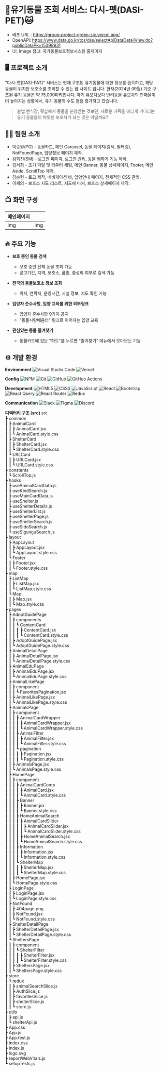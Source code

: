# 🐶유기동물 조회 서비스: 다시-펫(DASI-PET)🐱
- 배포 URL : https://group-project-green-six.vercel.app/
- OpenAPI: https://www.data.go.kr/tcs/dss/selectApiDataDetailView.do?publicDataPk=15098931
- UI, Image 참고: 국가동물보호정보시스템 홈페이지

## 🖥️ 프로젝트 소개
"다시-펫(DASI-PAT)" 서비스는 현재 구조된 유기동물에 대한 정보를 습득하고, 해당 동물이 위치한 보호소를 조회할 수 있는 웹 사이트 입니다.
현재(2024년 09월) 기준 구조된 유기 동물은 약 75,000마리입니다. 아기 유모차보다 반려동물 유모차의 판매율이 더 높아지는 상황에서, 유기 동물의 수도 점점 증가하고 있습니다.

> 불법 번식장, 펫샵에서 동물을 분양받는 것보단,
> 새로운 가족을 애타게 기다리는 유기 동물들의 따뜻한 보호자가 되는 것은 어떨까요?

## 👨‍💻 팀원 소개
- 박승원(PO) - 동물카드, 메인 Carousel, 동물 페이지(검색, 필터링), NotFoundPage, 입양정보 페이지 제작.
- 김희진(SM) - 로그인 페이지, 로그인 관리, 동물 찜하기 기능 제작.
- 김서희 - 초기 파일 및 라우터 세팅, 메인 Banner, 동물 상세페이지, Footer, 메인 Aside, ScrollTop 제작.
- 김승현 - 로고 제작, 네비게이션 바, 입양안내 페이지, 전체적인 CSS 관리.
- 이제의 - 보호소 지도 리스트, 지도에 마커, 보호소 상세페이지 제작.

## 📺 화면 구성
|메인페이지|  |
|--|--|
| img |img  |


## 🔥 주요 기능

- **보호 중인 동물 검색**
	- 보호 중인 전체 동물 조회 가능
	- 공고기간, 지역, 보호소, 품종, 중성화 여부로 검색 가능
	
- **전국의 동물보호소 정보 조회**
	- 위치, 연락처, 운영시간, 시설 정보, 지도 확인 가능
	
- **입양자 준수사항, 입양 교육를 위한 외부링크**
	- 입양자 준수사항 9가지 공지
	- "동물사랑배움터" 링크로 이어지는 입양 교육
	
- **관심있는 동물 즐겨찾기**
	- 동물카드에 있는 "하트"를 누르면 "즐겨찾기" 메뉴에서 모아보는 기능

## ⚙️ 개발 환경
**Environment**
![Visual Studio Code](https://img.shields.io/badge/Visual%20Studio%20Code-0078d7.svg?style=for-the-badge&logo=visual-studio-code&logoColor=white) ![Vercel](https://img.shields.io/badge/vercel-%23000000.svg?style=for-the-badge&logo=vercel&logoColor=white) 

**Config**
![NPM](https://img.shields.io/badge/NPM-%23CB3837.svg?style=for-the-badge&logo=npm&logoColor=white) ![Git](https://img.shields.io/badge/git-%23F05033.svg?style=for-the-badge&logo=git&logoColor=white) ![GitHub](https://img.shields.io/badge/github-%23121011.svg?style=for-the-badge&logo=github&logoColor=white) ![GitHub Actions](https://img.shields.io/badge/github%20actions-%232671E5.svg?style=for-the-badge&logo=githubactions&logoColor=white)

**Development**
![HTML5](https://img.shields.io/badge/html5-%23E34F26.svg?style=for-the-badge&logo=html5&logoColor=white) ![CSS3](https://img.shields.io/badge/css3-%231572B6.svg?style=for-the-badge&logo=css3&logoColor=white) ![JavaScript](https://img.shields.io/badge/javascript-%23323330.svg?style=for-the-badge&logo=javascript&logoColor=%23F7DF1E) ![React](https://img.shields.io/badge/react-%2320232a.svg?style=for-the-badge&logo=react&logoColor=%2361DAFB) ![Bootstrap](https://img.shields.io/badge/bootstrap-%238511FA.svg?style=for-the-badge&logo=bootstrap&logoColor=white)
![React Query](https://img.shields.io/badge/-React%20Query-FF4154?style=for-the-badge&logo=react%20query&logoColor=white) ![React Router](https://img.shields.io/badge/React_Router-CA4245?style=for-the-badge&logo=react-router&logoColor=white) ![Redux](https://img.shields.io/badge/redux-%23593d88.svg?style=for-the-badge&logo=redux&logoColor=white)

**Communication**
![Slack](https://img.shields.io/badge/Slack-4A154B?style=for-the-badge&logo=slack&logoColor=white) ![Figma](https://img.shields.io/badge/figma-%23F24E1E.svg?style=for-the-badge&logo=figma&logoColor=white) ![Discord](https://img.shields.io/badge/Discord-%235865F2.svg?style=for-the-badge&logo=discord&logoColor=white)

**디렉터리 구조 (src)**
src  
 ┣ common  
 ┃ ┣ AnimalCard  
 ┃ ┃ ┣ AnimalCard.jsx  
 ┃ ┃ ┗ AnimalCard.style.css  
 ┃ ┣ ShelterCard  
 ┃ ┃ ┣ ShelterCard.jsx  
 ┃ ┃ ┗ ShelterCard.style.css  
 ┃ ┗ URLCard  
 ┃ ┃ ┣ URLCard.jsx  
 ┃ ┃ ┗ URLCard.style.css  
 ┣ constants  
 ┃ ┗ ScrollTop.js  
 ┣ hooks  
 ┃ ┣ useAnimalCardData.js  
 ┃ ┣ useKindSearch.js  
 ┃ ┣ useMainCardData.js  
 ┃ ┣ useShelter.js  
 ┃ ┣ useShelterDetails.js  
 ┃ ┣ useShelterList.js  
 ┃ ┣ useShelterPage.js  
 ┃ ┣ useShelterSearch.js  
 ┃ ┣ useSidoSearch.js  
 ┃ ┗ useSigunguSearch.js  
 ┣ layout  
 ┃ ┣ AppLayout  
 ┃ ┃ ┣ AppLayout.jsx  
 ┃ ┃ ┗ AppLayout.style.css  
 ┃ ┗ Footer  
 ┃ ┃ ┣ Footer.jsx  
 ┃ ┃ ┗ Footer.style.css  
 ┣ map  
 ┃ ┣ ListMap  
 ┃ ┃ ┣ ListMap.jsx  
 ┃ ┃ ┗ ListMap.style.css  
 ┃ ┗ Map  
 ┃ ┃ ┣ Map.jsx  
 ┃ ┃ ┗ Map.style.css  
 ┣ pages  
 ┃ ┣ AdoptGuidePage  
 ┃ ┃ ┣ components  
 ┃ ┃ ┃ ┗ ContentCard  
 ┃ ┃ ┃ ┃ ┣ ContentCard.jsx  
 ┃ ┃ ┃ ┃ ┗ ContentCard.style.css  
 ┃ ┃ ┣ AdoptGuidePage.jsx  
 ┃ ┃ ┗ AdoptGuidePage.style.css  
 ┃ ┣ AnimalDetailPage  
 ┃ ┃ ┣ AnimalDetailPage.jsx  
 ┃ ┃ ┗ AnimalDetailPage.style.css  
 ┃ ┣ AnimalEduPage  
 ┃ ┃ ┣ AnimalEduPage.jsx  
 ┃ ┃ ┗ AnimalEduPage.style.css  
 ┃ ┣ AnimalLikePage  
 ┃ ┃ ┣ component  
 ┃ ┃ ┃ ┗ FavoritesPagination.jsx  
 ┃ ┃ ┣ AnimalLikePage.jsx  
 ┃ ┃ ┗ AnimalLikePage.style.css  
 ┃ ┣ AnimalsPage  
 ┃ ┃ ┣ component  
 ┃ ┃ ┃ ┣ AnimalCardWrapper  
 ┃ ┃ ┃ ┃ ┣ AnimalCardWrapper.jsx  
 ┃ ┃ ┃ ┃ ┗ AnimalCardWrapper.style.css  
 ┃ ┃ ┃ ┣ AnimalFilter  
 ┃ ┃ ┃ ┃ ┣ AnimalFilter.jsx  
 ┃ ┃ ┃ ┃ ┗ AnimalFilter.style.css  
 ┃ ┃ ┃ ┗ pagination  
 ┃ ┃ ┃ ┃ ┣ Pagination.jsx  
 ┃ ┃ ┃ ┃ ┗ Pagination.style.css  
 ┃ ┃ ┣ AnimalsPage.jsx  
 ┃ ┃ ┗ AnimalsPage.style.css  
 ┃ ┣ HomePage  
 ┃ ┃ ┣ component  
 ┃ ┃ ┃ ┣ AnimalCardComp  
 ┃ ┃ ┃ ┃ ┣ AnimalCard.jsx  
 ┃ ┃ ┃ ┃ ┗ AnimalCard.style.css  
 ┃ ┃ ┃ ┣ Banner  
 ┃ ┃ ┃ ┃ ┣ Banner.jsx  
 ┃ ┃ ┃ ┃ ┗ Banner.style.css  
 ┃ ┃ ┃ ┣ HomeAnimalSearch  
 ┃ ┃ ┃ ┃ ┣ AnimalCardSlider  
 ┃ ┃ ┃ ┃ ┃ ┣ AnimalCardSlider.jsx  
 ┃ ┃ ┃ ┃ ┃ ┗ AnimalCardSlider.style.css  
 ┃ ┃ ┃ ┃ ┣ HomeAnimalSearch.jsx  
 ┃ ┃ ┃ ┃ ┗ HomeAnimalSearch.style.css  
 ┃ ┃ ┃ ┣ Information  
 ┃ ┃ ┃ ┃ ┣ Information.jsx  
 ┃ ┃ ┃ ┃ ┗ Information.style.css  
 ┃ ┃ ┃ ┗ ShelterMap  
 ┃ ┃ ┃ ┃ ┣ ShelterMap.jsx  
 ┃ ┃ ┃ ┃ ┗ ShelterMap.style.css  
 ┃ ┃ ┣ HomePage.jsx  
 ┃ ┃ ┗ HomePage.style.css  
 ┃ ┣ LoginPage  
 ┃ ┃ ┣ LoginPage.jsx  
 ┃ ┃ ┗ LoginPage.style.css  
 ┃ ┣ NotFound  
 ┃ ┃ ┣ 404page.png  
 ┃ ┃ ┣ NotFound.jsx  
 ┃ ┃ ┗ NotFound.style.css  
 ┃ ┣ ShelterDetailPage  
 ┃ ┃ ┣ ShelterDetailPage.jsx  
 ┃ ┃ ┗ ShelterDetailPage.style.css  
 ┃ ┗ SheltersPage  
 ┃ ┃ ┣ component  
 ┃ ┃ ┃ ┗ ShelterFilter  
 ┃ ┃ ┃ ┃ ┣ ShelterFilter.jsx  
 ┃ ┃ ┃ ┃ ┗ ShelterFilter.style.css  
 ┃ ┃ ┣ SheltersPage.jsx  
 ┃ ┃ ┗ SheltersPage.style.css  
 ┣ store  
 ┃ ┗ redux  
 ┃ ┃ ┣ animalSearchSlice.js  
 ┃ ┃ ┣ AuthSlice.js  
 ┃ ┃ ┣ favoritesSlice.js  
 ┃ ┃ ┣ shelterSlice.js  
 ┃ ┃ ┗ store.js  
 ┣ utils  
 ┃ ┣ api.js  
 ┃ ┗ shelterApi.js  
 ┣ App.css  
 ┣ App.js  
 ┣ App.test.js  
 ┣ index.css  
 ┣ index.js  
 ┣ logo.svg  
 ┣ reportWebVitals.js  
 ┗ setupTests.js
